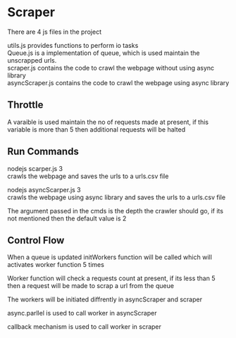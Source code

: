 # Scraper  
There are 4 js files in the project  

utils.js provides functions to perform io tasks  
Queue.js is a implementation of queue, which is used maintain the unscrapped urls.  
scraper.js contains the code to crawl the webpage without using async library  
asyncScraper.js contains the code to crawl the webpage using async library  

## Throttle  
A varaible is used maintain the no of requests made at present, if this variable is more than 5 then additional requests will be halted  


## Run Commands

nodejs scarper.js 3  
crawls the webpage and saves the urls to a urls.csv file  

nodejs asyncScarper.js  3   
crawls the webpage using async library and saves the urls to a urls.csv file 

The argument passed in the cmds is the depth the crawler should go, if its not mentioned then the default value is 2  

## Control Flow

When a queue is updated initWorkers function will be called which will activates worker function 5 times  

Worker function will check a requests count at present, if its less than 5 then a request will be made to scrap a url from the queue   

The workers will be initiated diffrently in asyncScraper and scraper  

async.parllel is used to call worker in asyncScraper   

callback mechanism is used to call worker in scraper  




